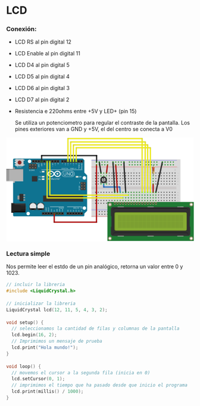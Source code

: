 # LCD

### Conexión:
* LCD RS al pin digital 12
* LCD Enable al pin digital 11
* LCD D4 al pin digital 5
* LCD D5 al pin digital 4
* LCD D6 al pin digital 3
* LCD D7 al pin digital 2
* Resistencia e 220ohms entre +5V y LED+ (pin 15)

  Se utiliza un potenciometro para regular el contraste de la pantalla. Los pines exteriores van a GND y +5V, el del centro se conecta a V0

<p align="center">
<img src="montaje.png" align = "center">
</p>

### Lectura simple
Nos permite leer el estdo de un pin analógico, retorna un valor entre 0 y 1023.
```c++
// incluir la libreria
#include <LiquidCrystal.h>

// inicializar la libreria
LiquidCrystal lcd(12, 11, 5, 4, 3, 2);

void setup() {
  // seleccionamos la cantidad de filas y columnas de la pantalla
  lcd.begin(16, 2);
  // Imprimimos un mensaje de prueba
  lcd.print("Hola mundo!");
}

void loop() {
  // movemos el cursor a la segunda fila (inicia en 0)
  lcd.setCursor(0, 1);
  // imprimimos el tiempo que ha pasado desde que inicio el programa
  lcd.print(millis() / 1000);
}
```
